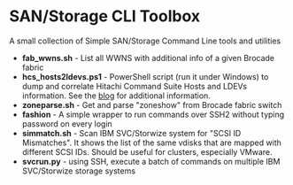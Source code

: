 # SAN/Storage CLI Toolbox
A small collection of Simple SAN/Storage Command Line tools and utilities

* **fab_wwns.sh** - List all WWNS with additional info of a given Brocade fabric
* **hcs_hosts2ldevs.ps1** - PowerShell script (run it under Windows) to dump and correlate Hitachi Command Suite Hosts and LDEVs information. See the [blog](https://mezzantrop.wordpress.com/2016/11/30/fetching-data-from-hitachi-command-suite-with-hicommandcli-and-powershell/) for additional information.
* **zoneparse.sh** - Get and parse "zoneshow" from Brocade fabric switch
* **fashion** - A simple wrapper to run commands over SSH2 without typing password on every login
* **simmatch.sh** - Scan IBM SVC/Storwize system for "SCSI ID Mismatches". It shows the list of the same vdisks that are mapped with different SCSI IDs. Should be useful for clusters, especially VMware.
* **svcrun.py** - using SSH, execute a batch of commands on multiple IBM SVC/Storwize storage systems
